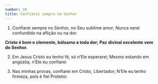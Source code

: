 ```yaml
---
number: 30
title: Confiarei sempre no Senhor
---
```


1. Confiarei sempre no Senhor, no Seu sublime amor;
  Nunca serei confundido na aflição ou na dor.

  __Cristo é bom e clemente, bálsamo a toda dor;
  Paz divinal excelente vem do Senhor.__

2. Em Jesus Cristo eu tenho fé, só n’Ele esperarei;
  Mesmo estando em angústia, n’Ele eu confiarei

3. Nas minhas provas, confiarei em Cristo, Libertador;
  N’Ele eu tenho firmeza, pois é fiel Protetor.
